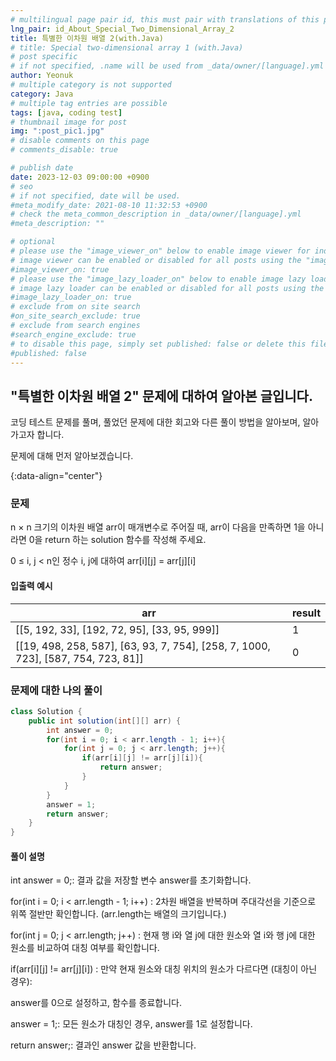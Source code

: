 ```yaml
---
# multilingual page pair id, this must pair with translations of this page. (This name must be unique)
lng_pair: id_About_Special_Two_Dimensional_Array_2
title: 특별한 이차원 배열 2(with.Java)
# title: Special two-dimensional array 1 (with.Java)
# post specific
# if not specified, .name will be used from _data/owner/[language].yml
author: Yeonuk
# multiple category is not supported
category: Java
# multiple tag entries are possible
tags: [java, coding test]
# thumbnail image for post
img: ":post_pic1.jpg"
# disable comments on this page
# comments_disable: true

# publish date
date: 2023-12-03 09:00:00 +0900
# seo
# if not specified, date will be used.
#meta_modify_date: 2021-08-10 11:32:53 +0900
# check the meta_common_description in _data/owner/[language].yml
#meta_description: ""

# optional
# please use the "image_viewer_on" below to enable image viewer for individual pages or posts (_posts/ or [language]/_posts folders).
# image viewer can be enabled or disabled for all posts using the "image_viewer_posts: true" setting in _data/conf/main.yml.
#image_viewer_on: true
# please use the "image_lazy_loader_on" below to enable image lazy loader for individual pages or posts (_posts/ or [language]/_posts folders).
# image lazy loader can be enabled or disabled for all posts using the "image_lazy_loader_posts: true" setting in _data/conf/main.yml.
#image_lazy_loader_on: true
# exclude from on site search
#on_site_search_exclude: true
# exclude from search engines
#search_engine_exclude: true
# to disable this page, simply set published: false or delete this file
#published: false
---
```


<!-- outline-start -->

## "특별한 이차원 배열 2" 문제에 대하여 알아본 글입니다.

코딩 테스트 문제를 풀며, 풀었던 문제에 대한 회고와 다른 풀이 방법을 알아보며, 알아가고자 합니다.

문제에 대해 먼저 알아보겠습니다.

{:data-align="center"}

<!-- outline-end -->

### 문제

n × n 크기의 이차원 배열 arr이 매개변수로 주어질 때, arr이 다음을 만족하면 1을 아니라면 0을 return 하는 solution 함수를 작성해 주세요.

0 ≤ i, j < n인 정수 i, j에 대하여 arr[i][j] = arr[j][i]

#### 입출력 예시

| arr                                                                               | result |
| --------------------------------------------------------------------------------- | ------ |
| [[5, 192, 33], [192, 72, 95], [33, 95, 999]]                                      | 1      |
| [[19, 498, 258, 587], [63, 93, 7, 754], [258, 7, 1000, 723], [587, 754, 723, 81]] | 0      |

### 문제에 대한 나의 풀이

```java
class Solution {
    public int solution(int[][] arr) {
        int answer = 0;
        for(int i = 0; i < arr.length - 1; i++){
            for(int j = 0; j < arr.length; j++){
                if(arr[i][j] != arr[j][i]){
                    return answer;
                }
            }
        }
        answer = 1;
        return answer;
    }
}

```

#### 풀이 설명

int answer = 0;: 결과 값을 저장할 변수 answer를 초기화합니다.

for(int i = 0; i < arr.length - 1; i++) : 2차원 배열을 반복하며 주대각선을 기준으로 위쪽 절반만 확인합니다. (arr.length는 배열의 크기입니다.)

for(int j = 0; j < arr.length; j++) : 현재 행 i와 열 j에 대한 원소와 열 i와 행 j에 대한 원소를 비교하여 대칭 여부를 확인합니다.

if(arr[i][j] != arr[j][i]) : 만약 현재 원소와 대칭 위치의 원소가 다르다면 (대칭이 아닌 경우):

answer를 0으로 설정하고, 함수를 종료합니다.

answer = 1;: 모든 원소가 대칭인 경우, answer를 1로 설정합니다.

return answer;: 결과인 answer 값을 반환합니다.
